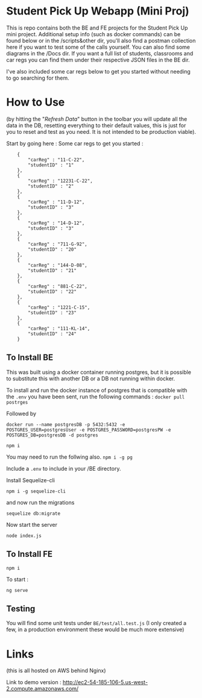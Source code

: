 # Student Pick Up Webapp (Mini Proj)


This is repo contains both the BE and FE projects for the Student Pick Up mini project. 
Additional setup info (such as docker commands) can be found below or in the /scripts&other dir, you'll also find a postman collection here if you want to test some of the calls yourself.
You can also find some diagrams in the /Docs dir. If you want a full list of students, classrooms and car regs you can find them under their respective JSON files in the BE dir. 

I've also included some car regs below to get you started without needing to go searching for them. 

# How to Use

(by hitting the "_Refresh Data_" button in the toolbar you will update all the data in the DB, resetting everything to their default values, this is just for you to reset and test as you need. It is not intended to be production viable).

Start by going here : 
Some car regs to get you started :
```
    {
        "carReg" : "11-C-22",
        "studentID" : "1"
    },
    {
        "carReg" : "12231-C-22",
        "studentID" : "2"
    },
    {
        "carReg" : "11-D-12",
        "studentID" : "3"
    },
    {
        "carReg" : "14-D-12",
        "studentID" : "3"
    },
    {
        "carReg" : "711-G-92",
        "studentID" : "20"
    },
    {
        "carReg" : "144-D-08",
        "studentID" : "21"
    },
    {
        "carReg" : "881-C-22",
        "studentID" : "22"
    },
    {
        "carReg" : "1221-C-15",
        "studentID" : "23"
    },
    {
        "carReg" : "111-KL-14",
        "studentID" : "24"
    }
```

## To Install BE

This was built using a docker container running postgres, but it is possible to substitute this with another DB or a DB not running within docker.

To install and run the docker instance of postgres that is compatible with the `.env` you have been sent, run the following commands : 
`docker pull postrges`

Followed by

`docker run --name postgresDB -p 5432:5432 -e POSTGRES_USER=postgresUser -e POSTGRES_PASSWORD=postgresPW -e POSTGRES_DB=postgresDB -d postgres`

`npm i`

You may need to run the follwing also.
`npm i -g pg`

Include a `.env` to include in your /BE directory.

Install Sequelize-cli 

`npm i -g sequelize-cli`

and now run the migrations

`sequelize db:migrate`

Now start the server 

`node index.js`

## To Install FE

`npm i`

To start : 

`ng serve` 

## Testing
You will find some unit tests under `BE/test/all.test.js`
(I only created a few, in a production environment these would be much more extensive)

# Links

(this is all hosted on AWS behind Nginx)

Link to demo version : http://ec2-54-185-106-5.us-west-2.compute.amazonaws.com/
